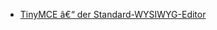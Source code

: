 <!-- Display title: TinyMCE -->

- [TinyMCE â€“ der
  Standard-WYSIWYG-Editor](https://docs.joomla.org/Help4.x:Editors/de "Help4.x:Editors/de")
